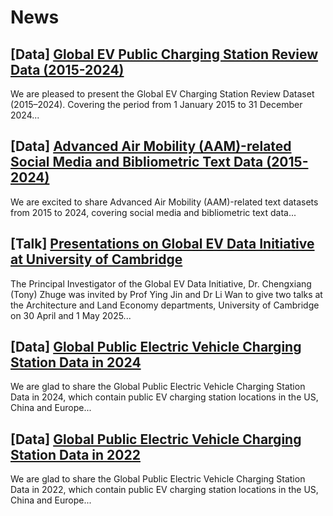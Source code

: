 # News

## [Data] [Global EV Public Charging Station Review Data (2015-2024)](./2025-8-17) 

We are pleased to present the Global EV Charging Station Review Dataset (2015–2024). Covering the period from 1 January 2015 to 31 December 2024...

## [Data] [Advanced Air Mobility (AAM)-related Social Media and Bibliometric Text Data (2015-2024)](./2025-7-3) 

We are excited to share Advanced Air Mobility (AAM)-related text datasets from 2015 to 2024, covering social media and bibliometric text data...

## [Talk] [Presentations on Global EV Data Initiative at University of Cambridge](./2025-5-21)
The Principal Investigator of the Global EV Data Initiative, Dr. Chengxiang (Tony) Zhuge was invited by Prof Ying Jin and Dr Li Wan to give two talks at the Architecture and Land Economy departments, University of Cambridge on 30 April and 1 May 2025...

## [Data] [Global Public Electric Vehicle Charging Station Data in 2024](./2025-3-19) 

We are glad to share the Global Public Electric Vehicle Charging Station Data in 2024, which contain public EV charging station locations in the US, China and Europe...

## [Data] [Global Public Electric Vehicle Charging Station Data in 2022](./2024-11-22) 

We are glad to share the Global Public Electric Vehicle Charging Station Data in 2022, which contain public EV charging station locations in the US, China and Europe...



